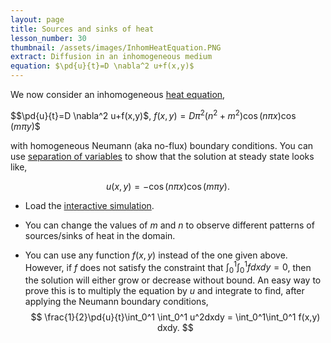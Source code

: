 ```yaml
---
layout: page
title: Sources and sinks of heat
lesson_number: 30
thumbnail: /assets/images/InhomHeatEquation.PNG
extract: Diffusion in an inhomogeneous medium
equation: $\pd{u}{t}=D \nabla^2 u+f(x,y)$
---
```

We now consider an inhomogeneous [heat equation](https://en.wikipedia.org/wiki/Heat_equation),

$$\pd{u}{t}=D \nabla^2 u+f(x,y)$, $f(x,y) = D\pi^2(n^2+m^2)\cos\left (n\pi x \right)\cos\left (m\pi y \right)$$

with homogeneous Neumann (aka no-flux) boundary conditions. You can use [separation of variables](https://en.wikipedia.org/wiki/Separation_of_variables#Partial_differential_equations) to show that the solution at steady state looks like,

$$u(x,y) = -\cos\left (n\pi x \right)\cos\left (m\pi y \right). $$

* Load the [interactive simulation](/sim/?preset=inhomogHeatEquation). 

* You can change the values of $m$ and $n$ to observe different patterns of sources/sinks of heat in the domain.

* You can use any function $f(x,y)$ instead of the one given above. However, if $f$ does not satisfy the constraint that $\int_0^1\int_0^1 f dxdy=0$, then the solution will either grow or decrease without bound. An easy way to prove this is to multiply the equation by $u$ and integrate to find, after applying the Neumann boundary conditions,$$
\frac{1}{2}\pd{u}{t}\int_0^1 \int_0^1 u^2dxdy = \int_0^1\int_0^1 f(x,y) dxdy.
$$

